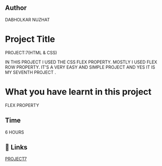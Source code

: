 ## Author 
 DABHOLKAR NUZHAT 
 
# Project Title
PROJECT:7(HTML & CSS)

IN THIS PROJECT I USED THE CSS FLEX PROPERTY.
MOSTLY I USED FLEX ROW  PROPERTY. IT'S A VERY EASY AND SIMPLE PROJECT AND YES IT IS MY SEVENTH PROJECT .



 # What you have learnt in this project
FLEX PROPERTY 

## Time
 6 HOURS 

## 🔗 Links
[PROJECT7 ](https://project7a.netlify.app/)
